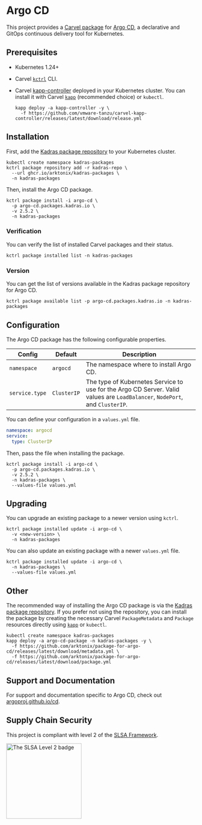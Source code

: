 # Argo CD

This project provides a [Carvel package](https://carvel.dev/kapp-controller/docs/latest/packaging) for [Argo CD](https://argoproj.github.io/cd), a declarative and GitOps continuous delivery tool for Kubernetes.

## Prerequisites

* Kubernetes 1.24+
* Carvel [`kctrl`](https://carvel.dev/kapp-controller/docs/latest/install/#installing-kapp-controller-cli-kctrl) CLI.
* Carvel [kapp-controller](https://carvel.dev/kapp-controller) deployed in your Kubernetes cluster. You can install it with Carvel [`kapp`](https://carvel.dev/kapp/docs/latest/install) (recommended choice) or `kubectl`.

  ```shell
  kapp deploy -a kapp-controller -y \
    -f https://github.com/vmware-tanzu/carvel-kapp-controller/releases/latest/download/release.yml
  ```

## Installation

First, add the [Kadras package repository](https://github.com/arktonix/kadras-packages) to your Kubernetes cluster.

  ```shell
  kubectl create namespace kadras-packages
  kctrl package repository add -r kadras-repo \
    --url ghcr.io/arktonix/kadras-packages \
    -n kadras-packages
  ```

Then, install the Argo CD package.

  ```shell
  kctrl package install -i argo-cd \
    -p argo-cd.packages.kadras.io \
    -v 2.5.2 \
    -n kadras-packages
  ```

### Verification

You can verify the list of installed Carvel packages and their status.

  ```shell
  kctrl package installed list -n kadras-packages
  ```

### Version

You can get the list of versions available in the Kadras package repository for Argo CD.

  ```shell
  kctrl package available list -p argo-cd.packages.kadras.io -n kadras-packages
  ```

## Configuration

The Argo CD package has the following configurable properties.

| Config | Default | Description |
|-------|-------------------|-------------|
| `namespace` | `argocd` | The namespace where to install Argo CD. |
| `service.type` | `ClusterIP` | The type of Kubernetes Service to use for the Argo CD Server. Valid values are `LoadBalancer`, `NodePort`, and `ClusterIP`. |

You can define your configuration in a `values.yml` file.

  ```yaml
  namespace: argocd
  service:
    type: ClusterIP
  ```

Then, pass the file when installing the package.

  ```shell
  kctrl package install -i argo-cd \
    -p argo-cd.packages.kadras.io \
    -v 2.5.2 \
    -n kadras-packages \
    --values-file values.yml
  ```

## Upgrading

You can upgrade an existing package to a newer version using `kctrl`.

  ```shell
  kctrl package installed update -i argo-cd \
    -v <new-version> \
    -n kadras-packages
  ```

You can also update an existing package with a newer `values.yml` file.

  ```shell
  kctrl package installed update -i argo-cd \
    -n kadras-packages \
    --values-file values.yml
  ```

## Other

The recommended way of installing the Argo CD package is via the [Kadras package repository](https://github.com/arktonix/kadras-packages). If you prefer not using the repository, you can install the package by creating the necessary Carvel `PackageMetadata` and `Package` resources directly
using [`kapp`](https://carvel.dev/kapp/docs/latest/install) or `kubectl`.

  ```shell
  kubectl create namespace kadras-packages
  kapp deploy -a argo-cd-package -n kadras-packages -y \
    -f https://github.com/arktonix/package-for-argo-cd/releases/latest/download/metadata.yml \
    -f https://github.com/arktonix/package-for-argo-cd/releases/latest/download/package.yml
  ```

## Support and Documentation

For support and documentation specific to Argo CD, check out [argoproj.github.io/cd](https://argoproj.github.io/cd).

## Supply Chain Security

This project is compliant with level 2 of the [SLSA Framework](https://slsa.dev).

<img src="https://slsa.dev/images/SLSA-Badge-full-level2.svg" alt="The SLSA Level 2 badge" width=200>
